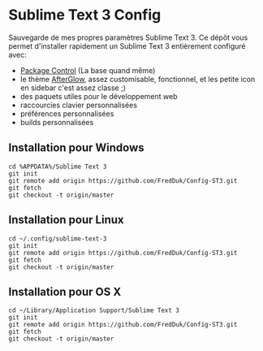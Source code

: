 Sublime Text 3 Config
=======================

Sauvegarde de mes propres paramètres Sublime Text 3.
Ce dépôt vous permet d'installer rapidement un Sublime Text 3 entièrement configuré avec:

 - [Package Control](https://github.com/wbond/sublime_package_control) (La base quand même)
 - le thème [AfterGlow](https://github.com/YabataDesign/afterglow-theme), assez customisable, fonctionnel, et les petite icon en sidebar c'est assez classe ;)
 - des paquets utiles pour le développement web
 - raccourcies clavier personnalisées
 - préférences personnalisées
 - builds personnalisées

Installation pour Windows
-------

    cd %APPDATA%/Sublime Text 3
    git init
    git remote add origin https://github.com/FredDuk/Config-ST3.git
    git fetch
    git checkout -t origin/master

Installation pour Linux
-----

    cd ~/.config/sublime-text-3
    git init
    git remote add origin https://github.com/FredDuk/Config-ST3.git
    git fetch
    git checkout -t origin/master

Installation pour OS X
----

    cd ~/Library/Application Support/Sublime Text 3
    git init
    git remote add origin https://github.com/FredDuk/Config-ST3.git
    git fetch
    git checkout -t origin/master

